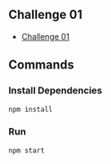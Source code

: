 ## Challenge 01

- [Challenge 01](https://warren.atlassian.net/jira/software/c/projects/EV/boards/454?modal=detail&selectedIssue=EV-320&assignee=60b8356b46e2780068a5f6a0 "Challenge 01")

## Commands

### Install Dependencies

```npm
npm install
```

### Run

```npm
npm start
```
